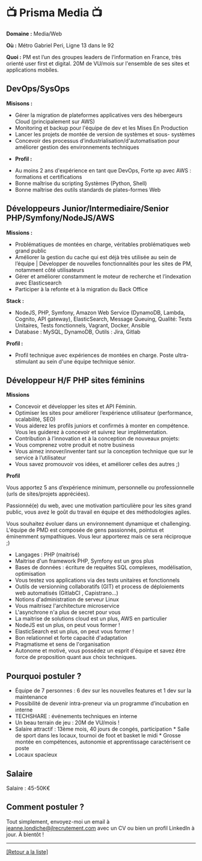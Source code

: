 # 📺 Prisma Media 📺

**Domaine :** Media/Web

**Où :** Métro Gabriel Peri, Ligne 13 dans le 92

**Quoi :** PM est l’un des groupes leaders de l’information en France, très orienté user first et digital. 20M de VU/mois sur l'ensemble de ses sites et applications mobiles.

## DevOps/SysOps

**Misisons :** 

* Gérer la migration de plateformes applicatives vers des hébergeurs Cloud (principalement sur AWS)
* Monitoring et backup pour l'équipe de dev et les Mises En Production
* Lancer les projets de montée de version de systèmes et sous- systèmes
* Concevoir des processus d’industrialisation/d'automatisation pour améliorer gestion des environnements techniques

- **Profil :** 
* Au moins 2 ans d'expérience en tant que DevOps, Forte xp avec AWS : formations et certifications
* Bonne maîtrise du scripting Systèmes (Python, Shell)
* Bonne maîtrise des outils standards de plates-formes Web 

## Développeurs Junior/Intermediaire/Senior PHP/Symfony/NodeJS/AWS

**Missions :** 

* Problématiques de montées en charge, véritables problématiques web grand public
* Améliorer la gestion du cache qui est déjà très utilisée au sein de l’équipe | Développer de nouvelles fonctionnalités pour les sites de PM, notamment côté utilisateurs
* Gérer et améliorer constamment le moteur de recherche et l’indexation avec Elasticsearch
* Participer à la refonte et à la migration du Back Office	

**Stack :** 

* NodeJS, PHP, Symfony, Amazon Web Service (DynamoDB, Lambda, Cognito, API gateway), ElasticSearch, Message Queuing, Qualité: Tests Unitaires, Tests fonctionnels, Vagrant, Docker, Ansible
* Database : MySQL, DynamoDB, Outils : Jira, Gitlab

**Profil :** 

* Profil technique avec expériences de montées en charge. Poste ultra-stimulant au sein d'une équipe technique sénior.

## Développeur H/F PHP sites féminins

**Missions** 

* Concevoir et développer les sites et API Féminin.
* Optimiser les sites pour améliorer l’expérience utilisateur (performance, scalabilité, SEO)
* Vous aiderez les profils juniors et confirmés à monter en compétence. Vous les guiderez à concevoir et suivrez leur implémentation.
* Contribution à l’innovation et à la conception de nouveaux projets:
* Vous comprenez votre produit et notre business
* Vous aimez innover/inventer tant sur la conception technique que sur le service à l’utilisateur
* Vous savez promouvoir vos idées, et améliorer celles des autres ;)

**Profil** 

Vous apportez 5 ans d’expérience minimum, personnelle ou professionnelle (urls de sites/projets appréciées).

Passionné(e) du web, avec une motivation particulière pour les sites grand public, vous avez le goût du travail en équipe et des méthodologies agiles.

Vous souhaitez évoluer dans un environnement dynamique et challenging. L'équipe de PMD est composée de gens passionnés, pointus et éminemment sympathiques. Vous leur apporterez mais ce sera réciproque ;)

* Langages : PHP (maitrisé)
* Maitrise d'un framework PHP, Symfony est un gros plus
* Bases de données : écriture de requêtes SQL complexes, modélisation, optimisation
* Vous testez vos applications via des tests unitaires et fonctionnels
* Outils de versionning collaboratifs (GIT) et process de déploiements web automatisés (GitlabCI , Capistrano...)
* Notions d'administration de serveur Linux
* Vous maitrisez l'architecture microservice
* L'asynchrone n'a plus de secret pour vous
* La maitrise de solutions cloud est un plus, AWS en particulier
* NodeJS est un plus, on peut vous former !
* ElasticSearch est un plus, on peut vous former !
* Bon relationnel et forte capacité d'adaptation
* Pragmatisme et sens de l'organisation
* Autonome et motivé, vous possédez un esprit d'équipe et savez être force de proposition quant aux choix techniques.

## Pourquoi postuler ?

* Équipe de 7 personnes : 6 dev sur les nouvelles features et 1 dev sur la maintenance
* Possibilité de devenir intra-preneur via un programme d’incubation en interne
* TECHSHARE : événements techniques en interne
* Un beau terrain de jeu : 20M de VU/mois !
* Salaire attractif : 13ème mois, 40 jours de congés, participation * Salle de sport dans les locaux, tournoi de foot et basket le midi * Grosse montée en compétences, autonomie et apprentissage caractérisent ce poste
* Locaux spacieux

## Salaire

Salaire : 45-50K€

## Comment postuler ?

Tout simplement, envoyez-moi un email à jeanne.londiche@jlrecrutement.com avec un CV ou bien un profil LinkedIn à jour. À bientôt ! 


----
<a href="https://github.com/jlondiche/job-board-php/blob/master/README.md">[Retour a la liste]</a>